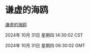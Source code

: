 # 谦虚的海鸥
[谦虚的海鸥](http://219.139.197.74:56308/qxdho/course/base/hotlink/index.php)

2024年 10月 31日 星期四 14:30:02 CST

2024年 10月 31日 星期四 06:30:02 GMT
